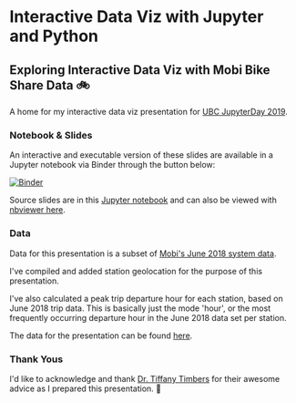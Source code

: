 # Interactive Data Viz with Jupyter and Python  

## Exploring Interactive Data Viz with Mobi Bike Share Data 🚲

A home for my interactive data viz presentation for [UBC JupyterDay 2019](https://github.com/patrickwalls/jupyterday2019). 

### Notebook & Slides

An interactive and executable version of these slides are available in a Jupyter notebook via Binder through the button below:

[![Binder](https://mybinder.org/badge_logo.svg)](https://mybinder.org/v2/gh/jessimk/interactive_data_viz/master?filepath=Jupyter_Interactive_Data_Viz.ipynb)

Source slides are in this [Jupyter notebook](https://github.com/jessimk/interactive_data_viz/blob/master/Jupyter_Interactive_Data_Viz.ipynb) and can also be viewed with [nbviewer here](https://nbviewer.jupyter.org/github/jessimk/interactive_data_viz/blob/master/Jupyter_Interactive_Data_Viz.ipynb?flush_cache=true).

### Data
Data for this presentation is a subset of [Mobi's June 2018 system data](https://www.mobibikes.ca/en/system-data). 

I've compiled and added station geolocation for the purpose of this presentation.

I've also calculated a peak trip departure hour for each station, based on June 2018 trip data. This is basically just the mode 'hour', or the most frequently occurring departure hour in the June 2018 data set per station.

The data for the presentation can be found [here](https://raw.githubusercontent.com/jessimk/interactive_data_viz/master/mobi_data_presentation_subset.csv). 

### Thank Yous

I'd like to acknowledge and thank [Dr. Tiffany Timbers](https://github.com/ttimbers) for their awesome advice as I prepared this presentation. 🎉 
